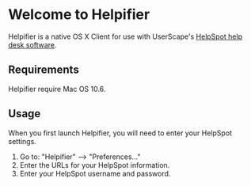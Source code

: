 # Welcome to Helpifier

Helpifier is a native OS X Client for use with UserScape's [HelpSpot help desk software](http://www.helpspot.com/).

## Requirements

Helpifier require Mac OS 10.6.

## Usage

When you first launch Helpifier, you will need to enter your HelpSpot settings.

<ol>
<li>Go to: "Helpifier" --> "Preferences..."</li>
<li>Enter the URLs for your HelpSpot information.</li>
<li>Enter your HelpSpot username and password.</li>
</ol>

